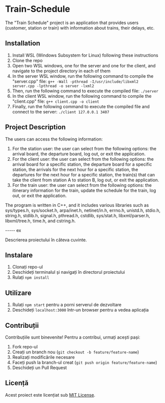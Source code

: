 # Train-Schedule
The "Train Schedule" project is an application that provides users (customer, station or train) with information about trains, their delays, etc.

## Installation
1. Install WSL (Windows Subsystem for Linux) following these instructions
2. Clone the repo
3. Open two WSL windows, one for the server and one for the client, and navigate to the project directory in each of them
4. In the server WSL window, run the following command to compile the "server.cpp" file: `g++ -Wall -pthread -I/usr/include/libxml2 server.cpp -lpthread -o server -lxml2`
5. Then, run the following command to execute the compiled file: `./server`
6. In the client WSL window, run the following command to compile the "client.cpp" file: `g++ client.cpp -o client`
7. Finally, run the following command to execute the compiled file and connect to the server: `./client 127.0.0.1 3407`

## Project Description

The users can access the following information:
1. For the station user: the user can select from the following options: the arrival board, the departure board, log out, or exit the application.
2. For the client user: the user can select from the following options: the arrival board for a specific station, the departure board for a specific station, the arrivals for the next hour for a specific station, the departures for the next hour for a specific station, the train(s) that can take the client from station A to station B, log out, or exit the application.
3. For the train user: the user can select from the following options: the itinerary information for the train, update the schedule for the train, log out, or exit the application.

The program is written in C++, and it includes various libraries such as sys/types.h, sys/socket.h, arpa/inet.h, netinet/in.h, errno.h, unistd.h, stdio.h, string.h, stdlib.h, signal.h, pthread.h, cstdlib, sys/stat.h, libxml/parser.h, libxml/tree.h, time.h, and cstring.h.


----- ex


Descrierea proiectului în câteva cuvinte.

## Instalare

1. Clonați repo-ul
2. Deschideți terminalul și navigați în directorul proiectului
3. Rulați `npm install`

## Utilizare

1. Rulați `npm start` pentru a porni serverul de dezvoltare
2. Deschideți `localhost:3000` într-un browser pentru a vedea aplicația

## Contribuții

Contribuțiile sunt binevenite! Pentru a contribui, urmați acești pași:

1. Fork repo-ul
2. Creați un branch nou (`git checkout -b feature/feature-name`)
3. Realizați modificările necesare
4. Faceți push la branch-ul creat (`git push origin feature/feature-name`)
5. Deschideți un Pull Request

## Licență

Acest proiect este licențiat sub [MIT License](LICENSE).

